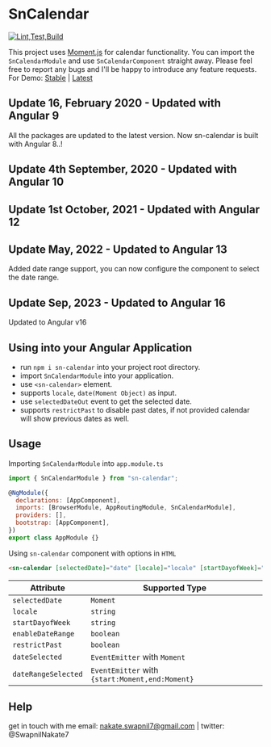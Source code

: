 # SnCalendar

[![Lint,Test,Build](https://github.com/swapnilnakate7/sn-calendar/actions/workflows/node.js.yml/badge.svg?branch=master)](https://github.com/swapnilnakate7/sn-calendar/actions/workflows/node.js.yml)

This project uses [Moment.js] for calendar functionality. You can import the `SnCalendarModule` and use `SnCalendarComponent` straight away. Please feel free to report any bugs and I'll be happy to introduce any feature requests. For Demo: [Stable] | [Latest]

## Update 16, February 2020 - Updated with Angular 9

All the packages are updated to the latest version. Now sn-calendar is built with Angular 8..!

## Update 4th September, 2020 - Updated with Angular 10

## Update 1st October, 2021 - Updated with Angular 12

## Update May, 2022 - Updated to Angular 13

Added date range support, you can now configure the component to select the date range.

## Update Sep, 2023 - Updated to Angular 16

Updated to Angular v16

## Using into your Angular Application

- run `npm i sn-calendar` into your project root directory.
- import `SnCalendarModule` into your application.
- use `<sn-calendar>` element.
- supports `locale`, `date(Moment Object)` as input.
- use `selectedDateOut` event to get the selected date.
- supports `restrictPast` to disable past dates, if not provided calendar will show previous dates as well.

## Usage

Importing `SnCalendarModule` into `app.module.ts`

```javascript
import { SnCalendarModule } from "sn-calendar";

@NgModule({
  declarations: [AppComponent],
  imports: [BrowserModule, AppRoutingModule, SnCalendarModule],
  providers: [],
  bootstrap: [AppComponent],
})
export class AppModule {}
```

Using `sn-calendar` component with options in `HTML`

```html
<sn-calendar [selectedDate]="date" [locale]="locale" [startDayofWeek]="'sunday'" [enableDateRange]="true" [restrictPast]="restrictPast" (dateSelected)="getUpdatedDate($event)" (dateRangeSelected)="showDateRange($event)"></sn-calendar>
```

| Attribute           | Supported Type                                  |
| ------------------- | ----------------------------------------------- |
| `selectedDate`      | `Moment`                                        |
| `locale`            | `string`                                        |
| `startDayofWeek`    | `string`                                        |
| `enableDateRange`   | `boolean`                                       |
| `restrictPast`      | `boolean`                                       |
| `dateSelected`      | `EventEmitter` with `Moment`                    |
| `dateRangeSelected` | `EventEmitter` with `{start:Moment,end:Moment}` |

## Help

get in touch with me email: nakate.swapnil7@gmail.com | twitter: @SwapnilNakate7

[Moment.js]: https://momentjs.com/
[Latest]: https://swapnilnakate7.github.io/sn-calendar/
[Stable]: https://sn-calendar-demo.stackblitz.io/
